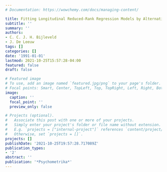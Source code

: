 ```yaml
---
# Documentation: https://wowchemy.com/docs/managing-content/

title: Fitting Longitudinal Reduced-Rank Regression Models by Alternating Least Squares
subtitle: ''
summary: ''
authors:
- C. C. J. H. Bijleveld
- J. De Leeuw
tags: []
categories: []
date: '1991-01-01'
lastmod: 2021-10-25T15:57:28-04:00
featured: false
draft: false

# Featured image
# To use, add an image named `featured.jpg/png` to your page's folder.
# Focal points: Smart, Center, TopLeft, Top, TopRight, Left, Right, BottomLeft, Bottom, BottomRight.
image:
  caption: ''
  focal_point: ''
  preview_only: false

# Projects (optional).
#   Associate this post with one or more of your projects.
#   Simply enter your project's folder or file name without extension.
#   E.g. `projects = ["internal-project"]` references `content/project/deep-learning/index.md`.
#   Otherwise, set `projects = []`.
projects: []
publishDate: '2021-10-25T19:57:28.717089Z'
publication_types:
- '2'
abstract: ''
publication: '*Psychometrika*'
---
```

